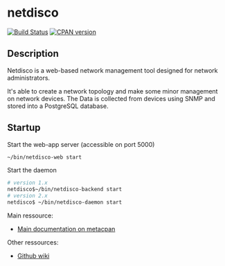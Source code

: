 # netdisco
[![Build Status](https://travis-ci.org/netdisco/netdisco.svg?branch=master)](https://travis-ci.org/netdisco/netdisco)
[![CPAN version](https://badge.fury.io/pl/App-Netdisco.svg)](https://metacpan.org/pod/App::Netdisco)

## Description
Netdisco is a web-based network management tool designed for network administrators. 

It's able to create a network topology and make some minor management on network devices.
The Data is collected from devices using SNMP and stored into a PostgreSQL database.

## Startup
Start the web-app server (accessible on port 5000)
```bash
~/bin/netdisco-web start
```
Start the daemon
```bash
# version 1.x
netdisco$~/bin/netdisco-backend start
# version 2.x
netdisco$ ~/bin/netdisco-daemon start
```

Main ressource:
 - [Main documentation on metacpan](https://metacpan.org/pod/App::Netdisco)
 
Other ressources:
- [Github wiki](https://github.com/netdisco/netdisco/wiki)
